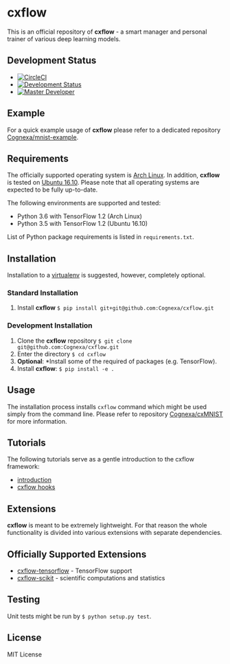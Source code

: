 # cxflow

This is an official repository of **cxflow** - a smart manager and personal trainer of various deep learning models.

## Development Status

- [![CircleCI](https://circleci.com/gh/Cognexa/cxflow/tree/master.svg?style=shield)](https://circleci.com/gh/Cognexa/cxflow/tree/master)
- [![Development Status](https://img.shields.io/badge/status-CX%20Regular-brightgreen.svg?style=flat)]()
- [![Master Developer](https://img.shields.io/badge/master-Petr%20Bělohlávek-lightgrey.svg?style=flat)]()

## Example
For a quick example usage of **cxflow** please refer to a dedicated repository [Cognexa/mnist-example](https://github.com/Cognexa/cxMNIST).

## Requirements
The officially supported operating system is [Arch Linux](https://www.archlinux.org).
In addition, **cxflow** is tested on [Ubuntu 16.10](http://releases.ubuntu.com/16.10).
Please note that all operating systems are expected to be fully up-to-date.

The following environments are supported and tested:
- Python 3.6 with TensorFlow 1.2 (Arch Linux)
- Python 3.5 with TensorFlow 1.2 (Ubuntu 16.10)

List of Python package requirements is listed in `requirements.txt`.

## Installation
Installation to a [virtualenv](https://docs.python.org/3/library/venv.html) is suggested, however, completely optional. 

### Standard Installation
1. Install **cxflow** `$ pip install git+git@github.com:Cognexa/cxflow.git`

### Development Installation
1. Clone the **cxflow** repository `$ git clone git@github.com:Cognexa/cxflow.git`
2. Enter the directory `$ cd cxflow`
3. **Optional**: *Install some of the required of packages (e.g. TensorFlow).
4. Install **cxflow**: `$ pip install -e .`

## Usage
The installation process installs `cxflow` command which might be used simply from the command line.
Please refer to repository [Cognexa/cxMNIST](https://github.com/Cognexa/cxMNIST) for more information.

## Tutorials
The following tutorials serve as a gentle introduction to the cxflow framework:
- [introduction](tutorial)
- [cxflow hooks](cxflow/hooks/README.md)

## Extensions
**cxflow** is meant to be extremely lightweight.
For that reason the whole functionality is divided into various extensions with separate dependencies.

## Officially Supported Extensions

- [cxflow-tensorflow](https://github.com/Cognexa/cxflow-tensorflow) - TensorFlow support
- [cxflow-scikit](https://github.com/Cognexa/cxflow-scikit) - scientific computations and statistics

## Testing
Unit tests might be run by `$ python setup.py test`.

## License
MIT License
